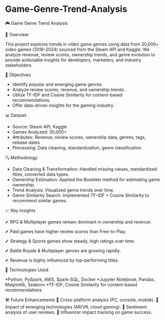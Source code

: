 # Game-Genre-Trend-Analysis

🎮 Game Genre Trend Analysis

📌 Overview

This project explores trends in video game genres using data from 30,000+ video games (2016-2024) sourced from the Steam API and Kaggle. We analyze revenue, review scores, ownership trends, and genre evolution to provide actionable insights for developers, marketers, and industry stakeholders.


🎯 Objectives

* Identify popular and emerging game genres.
* Analyze review scores, revenue, and ownership trends.
* Utilize TF-IDF and Cosine Similarity for content-based recommendations.
* Offer data-driven insights for the gaming industry.


📊 Dataset

* Source: Steam API, Kaggle
* Games Analyzed: 30,000+
* Attributes: Revenue, review scores, ownership data, genres, tags, release dates
* Processing: Data cleaning, standardization, genre classification


🔍 Methodology

* Data Cleaning & Transformation: Handled missing values, standardized titles, converted data types.
* Ownership Estimation: Applied the Boxleiter method for estimating game ownership.
* Trend Analysis: Visualized genre trends over time.
* Genre Similarity Search: Implemented TF-IDF + Cosine Similarity to recommend similar games.


📈 Key Insights

✔ RPG & Multiplayer games remain dominant in ownership and revenue.

✔ Paid games have higher review scores than Free-to-Play.

✔ Strategy & Sports games show steady, high ratings over time.

✔ Battle Royale & Multiplayer genres are growing rapidly.

✔ Revenue is highly influenced by top-performing titles.


🚀 Technologies Used

*Python, PySpark, AWS, Spark-SQL, Docker
*Jupyter Notebook, Pandas, Matplotlib, Seaborn
*TF-IDF, Cosine Similarity for content-based recommendations


🛠 Future Enhancements
🔹 Cross-platform analysis (PC, console, mobile).
🔹 Impact of emerging technologies (AR/VR, cloud gaming).
🔹 Sentiment analysis of user reviews.
🔹 Influencer impact tracking on game success.
